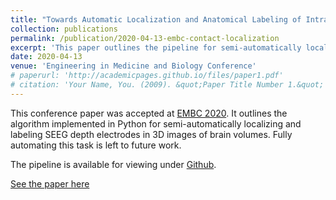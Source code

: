 ```yaml
---
title: "Towards Automatic Localization and Anatomical Labeling of Intracranial Depth Electrodes in Brain Images"
collection: publications
permalink: /publication/2020-04-13-embc-contact-localization
excerpt: 'This paper outlines the pipeline for semi-automatically localizing and labeling SEEG depth electrodes in 3D images of brain volumes. Fully automating this task is left to future work.'
date: 2020-04-13
venue: 'Engineering in Medicine and Biology Conference'
# paperurl: 'http://academicpages.github.io/files/paper1.pdf'
# citation: 'Your Name, You. (2009). &quot;Paper Title Number 1.&quot; <i>Journal 1</i>. 1(1).'
---
```

This conference paper was accepted at [EMBC 2020](https://embc.embs.org/2020/). It outlines the algorithm implemented in Python for semi-automatically localizing and labeling SEEG depth electrodes in 3D images of brain volumes. Fully automating this task is left to future work.

The pipeline is available for viewing under [Github](https://github.com/ncsl/seek).

[See the paper here](/files/publications/embc2020-contact-localization.pdf)

